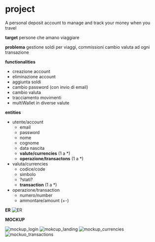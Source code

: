 # project
A personal deposit account to manage and track your money when you travel 

**target**
persone che amano viaggiare

**problema**
gestione soldi per viaggi, commissioni cambio valuta ad ogni transazione

**functionalities**
- creazione account
- eliminazione account
- aggiunta soldi
- cambio password (con invio di email)
- cambio valuta
- tracciamento movimenti
- multiWallet in diverse valute

**entities**
- utente/account
    -  email
    -  password
    -  nome
    -  cognome
    -  data nascita
    - **valute/currencies** (1 a *)
    - **operazione/transactons** (1 a *)
- valuta/currencies
    - codice/code
    - simbolo
    - ?stati?
    - **transaction** (1 a *)
- operazione/transaction
    - numero/number
    - ammontare/amount (+-) 

**ER**
![ER](https://github.com/gherardiD/project/assets/101709520/812c7fa2-65a5-4bfd-8129-44ebd16e1814)


**MOCKUP**

![mockup_login](https://github.com/gherardiD/project/assets/101709520/0d1b4c94-5221-4926-9f4b-a25968067771)
![mokcup_landing](https://github.com/gherardiD/project/assets/101709520/57c89275-844f-4efc-84a9-134853f7dec0)
![mockup_currencies](https://github.com/gherardiD/project/assets/101709520/5ed7eb2c-afb6-4ee8-9a55-71d80baadf09)
![mockuo_transactions](https://github.com/gherardiD/project/assets/101709520/de52459c-e763-492c-b7a3-59d4fd90c448)
